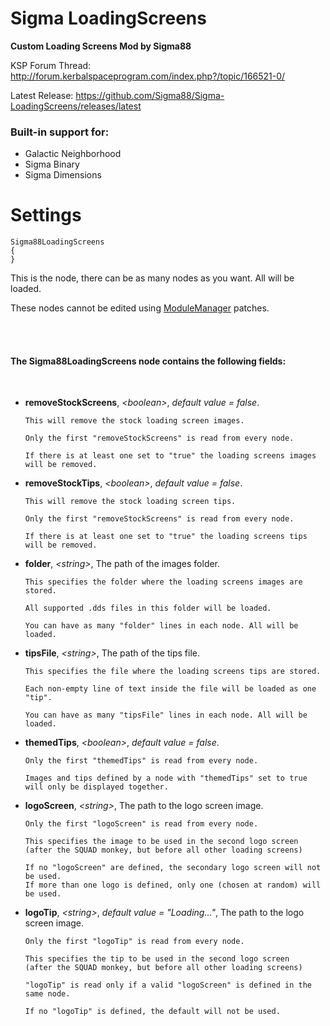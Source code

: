 # Sigma LoadingScreens

**Custom Loading Screens Mod by Sigma88**


KSP Forum Thread: http://forum.kerbalspaceprogram.com/index.php?/topic/166521-0/

Latest Release: https://github.com/Sigma88/Sigma-LoadingScreens/releases/latest



### Built-in support for:

- Galactic Neighborhood
- Sigma Binary
- Sigma Dimensions


# Settings

```
Sigma88LoadingScreens
{
}
```
This is the node, there can be as many nodes as you want. All will be loaded. 

These nodes cannot be edited using
[ModuleManager](http://forum.kerbalspaceprogram.com/index.php?/topic/50533-0/) patches.

<br><br>

#### The Sigma88LoadingScreens node contains the following fields:

<br>

  - **removeStockScreens**, *\<boolean\>*, *default value = false*.

    ```
    This will remove the stock loading screen images.
    
    Only the first "removeStockScreens" is read from every node.
    
    If there is at least one set to "true" the loading screens images will be removed.
    ```

  - **removeStockTips**, *\<boolean\>*, *default value = false*.

    ```
    This will remove the stock loading screen tips.
    
    Only the first "removeStockScreens" is read from every node.
    
    If there is at least one set to "true" the loading screens tips will be removed.
    ```

  - **folder**, *\<string\>*, The path of the images folder.

    ```
    This specifies the folder where the loading screens images are stored.
    
    All supported .dds files in this folder will be loaded.
    
    You can have as many "folder" lines in each node. All will be loaded.
    ```

  - **tipsFile**, *\<string\>*, The path of the tips file.

    ```
    This specifies the file where the loading screens tips are stored.
    
    Each non-empty line of text inside the file will be loaded as one "tip".
    
    You can have as many "tipsFile" lines in each node. All will be loaded.
    ```

  - **themedTips**, *\<boolean\>*, *default value = false*.

    ```
    Only the first "themedTips" is read from every node.
    
    Images and tips defined by a node with "themedTips" set to true will only be displayed together.
    ```

  - **logoScreen**, *\<string\>*, The path to the logo screen image.

    ```
    Only the first "logoScreen" is read from every node.
    
    This specifies the image to be used in the second logo screen
    (after the SQUAD monkey, but before all other loading screens)
    
    If no "logoScreen" are defined, the secondary logo screen will not be used.
    If more than one logo is defined, only one (chosen at random) will be used.
    ```

  - **logoTip**, *\<string\>*, *default value = "Loading..."*, The path to the logo screen image.

    ```
    Only the first "logoTip" is read from every node.
    
    This specifies the tip to be used in the second logo screen
    (after the SQUAD monkey, but before all other loading screens)
    
    "logoTip" is read only if a valid "logoScreen" is defined in the same node.
    
    If no "logoTip" is defined, the default will not be used.
    ```
